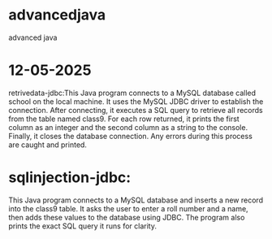 # advancedjava
advanced java 
# 12-05-2025
retrivedata-jdbc:This Java program connects to a MySQL database called school on the local machine. It uses the MySQL JDBC driver to establish the connection. After connecting, it executes a SQL query to retrieve all records from the table named class9. For each row returned, it prints the first column as an integer and the second column as a string to the console. Finally, it closes the database connection. Any errors during this process are caught and printed.
# sqlinjection-jdbc:
This Java program connects to a MySQL database and inserts a new record into the class9 table. It asks the user to enter a roll number and a name, then adds these values to the database using JDBC. The program also prints the exact SQL query it runs for clarity.
